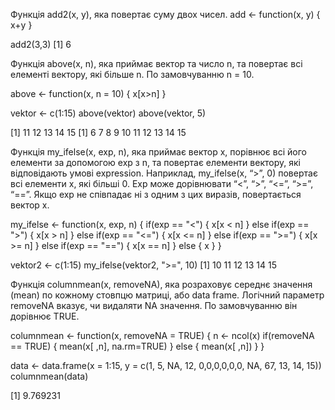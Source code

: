 Функція add2(x, y), яка повертає суму двох чисел.
add <- function(x, y) {
  x+y
}

add2(3,3)
[1] 6


Функція above(x, n), яка приймає вектор та число n, та повертає всі
елементі вектору, які більше n. По замовчуванню n = 10.

above <- function(x, n = 10) {
  x[x>n]
}

vektor <- c(1:15)
above(vektor)
above(vektor, 5)

[1] 11 12 13 14 15
 [1]  6  7  8  9 10 11 12 13 14 15
 
 
 Функція my_ifelse(x, exp, n), яка приймає вектор x, порівнює всі його
елементи за допомогою exp з n, та повертає елементи вектору, які
відповідають умові expression. Наприклад, my_ifelse(x, “>”, 0) повертає всі
елементи x, які більші 0. Exp може дорівнювати “<”, “>”, “<=”, “>=”, “==”.
Якщо exp не співпадає ні з одним з цих виразів, повертається вектор x.



my_ifelse <- function(x, exp, n) {
  if(exp == "<") {
    x[x < n]
  } else if(exp == ">") {
    x[x > n]
  } else if(exp == "<=") {
    x[x <= n]
  } else if(exp == ">=") {
    x[x >= n]
  } else if(exp == "==") {
    x[x == n]
  } else {
    x
  }
}

vektor2 <- c(1:15)
my_ifelse(vektor2, ">=", 10)
[1] 10 11 12 13 14 15

 Функція columnmean(x, removeNA), яка розраховує середнє значення
(mean) по кожному стовпцю матриці, або data frame. Логічний параметр
removeNA вказує, чи видаляти NA значення. По замовчуванню він
дорівнює TRUE.

columnmean <- function(x, removeNA = TRUE) {
  n <- ncol(x)
  if(removeNA == TRUE) {
    mean(x[ ,n], na.rm=TRUE)
  } else {
    mean(x[ ,n])
  }
}
 
 
 data <- data.frame(x = 1:15, y = c(1, 5, NA, 12, 0,0,0,0,0,0, NA, 67, 13, 14, 15))
columnmean(data)

[1] 9.769231
